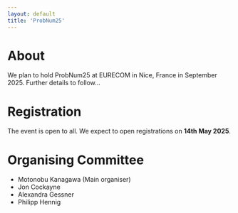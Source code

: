 ```yaml
---
layout: default
title: 'ProbNum25'
---
```


# About

We plan to hold ProbNum25 at EURECOM in Nice, France in September 2025. 
Further details to follow...

# Registration

The event is open to all. We expect to open registrations on **14th May 2025**.

# Organising Committee

- Motonobu Kanagawa (Main organiser)
- Jon Cockayne
- Alexandra Gessner
- Philipp Hennig
